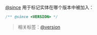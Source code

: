 [@since](http://usejsdoc.org/tags-since.html) 用于标记实体在哪个版本中被加入：

```js
/** @since <VERSION> */
```

> 相关标签：[@version](http://usejsdoc.org/tags-version.html)
